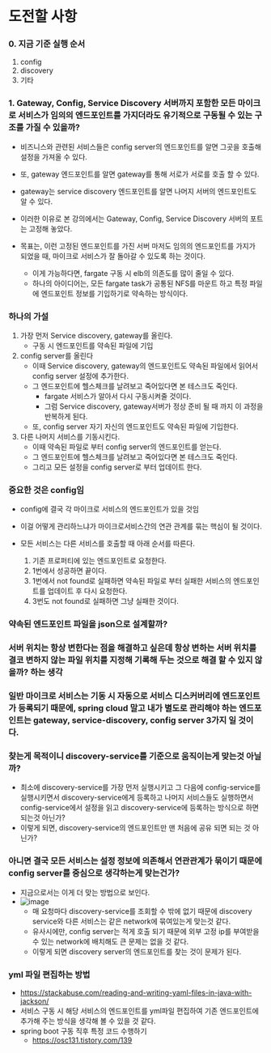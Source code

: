 # 도전할 사항

### 0. 지금 기준 실행 순서
1.  config
2.  discovery
3.  기타

### 1.  Gateway, Config, Service Discovery 서버까지 포함한 모든 마이크로 서비스가 임의의 엔드포인트를 가지더라도 유기적으로 구동될 수 있는 구조를 가질  수 있을까?
* 비즈니스와 관련된 서비스들은 config server의 엔드포인트를 알면 그곳을 호출해 설정을 가져올 수 있다.
* 또, gateway 엔드포인트를 알면 gateway를 통해 서로가 서로를 호출 할 수 있다.
* gateway는 service discovery 엔드포인트를 알면 나머지 서버의 엔드포인트도 알 수 있다.

* 이러한 이유로 본 강의에서는 Gateway, Config, Service Discovery 서버의 포트는 고정해 놓았다.
* 목표는, 이런 고정된 엔드포인트를 가진 서버 마저도 임의의 엔드포인트를 가지가 되었을 때, 마이크로 서비스가 잘 돌아갈 수 있도록 하는 것이다.
    * 이게 가능하다면, fargate 구동 시 elb의 의존도를 많이 줄일 수 있다.
    * 하나의 아이디어는, 모든 fargate task가 공통된 NFS를 마운트 하고 특정 파일에 엔드포인트 정보를 기입하기로 약속하는 방식이다.
    
### 하나의 가설
1. 가장 먼저 Service discovery, gateway를 올린다.
    * 구동 시 엔드포인트를 약속된 파일에 기입
2. config server를 올린다
    * 이때 Service discovery, gateway의 엔드포인트도 약속된 파일에서 읽어서 config server 설정에 추가한다.
    * 그 엔드포인트에 헬스체크를 날려보고 죽어있다면 본 테스크도 죽인다.
        * fargate 서비스가 알아서 다시 구동시켜줄 것이다.
        * 그럼 Service discovery, gateway서버가 정상 준비 될 때 까지 이 과정을 반복하게 된다.
    * 또, config server 자기 자신의 엔드포인트도 약속된 파일에 기입한다.
3. 다른 나머지 서비스를 기동시킨다.
    * 이때 약속된 파일로 부터 config server의 엔드포인트를 얻는다.
    * 그 엔드포인트에 헬스체크를 날려보고 죽어있다면 본 테스크도 죽인다.  
    * 그리고 모든 설정을 config server로 부터 업데이트 한다.

### 중요한 것은 config임
* config에 결국 각 마이크로 서비스의 엔드포인트가 있을 것임
* 이걸 어떻게 관리하느냐가 마이크로서비스간의 연관 관계를 묶는 핵심이 될 것이다.

* 모든 서비스는 다른 서비스를 호출할 때 아래 순서를 따른다.
   1.  기존 프로퍼티에 있는 엔드포인트로 요청한다.
   2.  1번에서 성공하면 끝이다.
   3.  1번에서 not found로 실패하면 약속된 파일로 부터 실패한 서비스의 엔드포인트를 업데이트 후 다시 요청한다.
   4.  3번도 not found로 실패하면 그냥 실패한 것이다.

### 약속된 엔드포인트 파일을 json으로 설계할까?


### 서버 위치는 항상 변한다는 점을 해결하고 싶은데 항상 변하는 서버 위치를 결코 변하지 않는 파일 위치를 지정해 기록해 두는 것으로 해결 할 수 있지 않을까? 하는 생각 

### 일반 마이크로 서비스는 기동 시 자동으로 서비스 디스커버리에 엔드포인트가 등록되기 때문에, spring cloud 말고 내가 별도로 관리해야 하는 엔드포인트는 gateway, service-discovery, config server 3가지 일 것이다.

### 찾는게 목적이니 discovery-service를 기준으로 움직이는게 맞는것 아닐까?
* 최소에 discovery-service를 가장 먼저 실행시키고 그 다음에 config-service를 실행시키면서 discovery-service에게 등록하고 나머지 서비스들도 실행하면서 config-service에서 설정을 읽고 discovery-service에 등록하는 방식으로 하면 되는것 아닌가?
* 이렇게 되면, discovery-service의 엔드포인트만 맨 처음에 공유 되면 되는 것 아닌가?


### 아니면 결국 모든 서비스는 설정 정보에 의존해서 연관관계가 묶이기 때문에 config server를 중심으로 생각하는게 맞는건가?
* 지금으로서는 이게 더 맞는 방법으로 보인다.
* ![image](https://user-images.githubusercontent.com/41561652/144712769-16689fd1-f55f-4962-9dce-26ccd7a6b06d.png)
    * 매 요청마다 discovery-service를 조회할 수 밖에 없기 때문에 discovery service와 다른 서비스는 같은 network에 묶여있는게 맞는것 같다.
    * 유사시에만, config server는 적게 호출 되기 때문에 외부 고정 ip를 부여받을 수 있는 network에 배치해도 큰 문제는 없을 것 같다.
    * 이렇게 되면 discovery server의 엔드포인트를 찾는 것이 문제가 된다.

### yml 파일 편집하는 방법
* https://stackabuse.com/reading-and-writing-yaml-files-in-java-with-jackson/
* 서비스 구동 시 해당 서비스의 엔드포인트를 yml파일 편집하여 기존 엔드포인트에 추가해 주는 방식을 생각해 볼 수 있을 것 같다.
* spring boot 구동 직후 특정 코드 수행하기
   * https://osc131.tistory.com/139 
